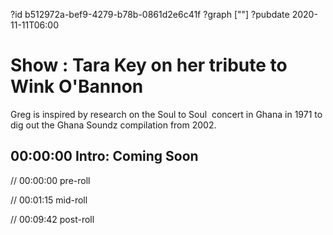 ?id b512972a-bef9-4279-b78b-0861d2e6c41f
?graph [""]
?pubdate 2020-11-11T06:00

# Show : Tara Key on her tribute to Wink O'Bannon

Greg is inspired by research on the Soul to Soul  concert in Ghana in 1971 to dig out the Ghana Soundz compilation from 2002.

## 00:00:00 Intro: Coming Soon

// 00:00:00 pre-roll

// 00:01:15 mid-roll

// 00:09:42 post-roll
